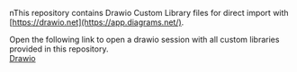  nThis repository contains Drawio Custom Library files for direct import with [https://drawio.net](https://app.diagrams.net/).

Open the following link to open a drawio session with all custom libraries provided in this repository.<br>
[Drawio](https://app.diagrams.net/?libs=0&clibs=Uhttps%3A%2F%2Fraw.githubusercontent.com%2Fjhillenbrand%2FDataGrabber-DrawioLib%2Frefs%2Fheads%2Fmaster%2Fclibs%2FDatagrabber%20-%20Adapters.xml;Uhttps%3A%2F%2Fraw.githubusercontent.com%2Fjhillenbrand%2FDataGrabber-DrawioLib%2Frefs%2Fheads%2Fmaster%2Fclibs%2FDatagrabber%20-%20Buffers.xml;Uhttps%3A%2F%2Fraw.githubusercontent.com%2Fjhillenbrand%2FDataGrabber-DrawioLib%2Frefs%2Fheads%2Fmaster%2Fclibs%2FDatagrabber%20-%20Mappings.xml;Uhttps%3A%2F%2Fraw.githubusercontent.com%2Fjhillenbrand%2FDataGrabber-DrawioLib%2Frefs%2Fheads%2Fmaster%2Fclibs%2FDatagrabber%20-%20GrabberServices.xml;Uhttps%3A%2F%2Fraw.githubusercontent.com%2Fjhillenbrand%2FDataGrabber-DrawioLib%2Frefs%2Fheads%2Fmaster%2Fclibs%2FDatagrabber%20-%20Watchdogs.xml;Uhttps%3A%2F%2Fraw.githubusercontent.com%2Fjhillenbrand%2FDataGrabber-DrawioLib%2Frefs%2Fheads%2Fmaster%2Fclibs%2FDataGrabber%20Documents%20-%20Adapters.xml;Uhttps%3A%2F%2Fraw.githubusercontent.com%2Fjhillenbrand%2FDataGrabber-DrawioLib%2Frefs%2Fheads%2Fmaster%2Fclibs%2FDataGrabber%20Documents%20-%20GrabberServices.xml;Uhttps://raw.githubusercontent.com/jhillenbrand/DataGrabber-DrawioLib/refs/heads/master/clibs/DataGrabber%20DB%20-%20Adapters.xml;Uhttps://raw.githubusercontent.com/jhillenbrand/DataGrabber-DrawioLib/refs/heads/master/clibs/DataGrabber%20IIoT%20-%20Adapters.xml;Uhttps://raw.githubusercontent.com/jhillenbrand/DataGrabber-DrawioLib/refs/heads/master/clibs/DataGrabber%20IO%20-%20Adapters.xml;Uhttps://raw.githubusercontent.com/jhillenbrand/DataGrabber-DrawioLib/refs/heads/master/clibs/DataGrabber%20Image%20-%20Adapters.xml;Uhttps://raw.githubusercontent.com/jhillenbrand/DataGrabber-DrawioLib/refs/heads/master/clibs/DataGrabber%20Models%20-%20Adapters.xml;Uhttps://raw.githubusercontent.com/jhillenbrand/DataGrabber-DrawioLib/refs/heads/master/clibs/DataGrabber%20Models%20-%20GrabberServices.xml;Uhttps://raw.githubusercontent.com/jhillenbrand/DataGrabber-DrawioLib/refs/heads/master/clibs/DataGrabber%20Signals%20-%20Adapters.xml;Uhttps://raw.githubusercontent.com/jhillenbrand/DataGrabber-DrawioLib/refs/heads/master/clibs/DataGrabber%20Signals%20-%20Buffers.xml;Uhttps://raw.githubusercontent.com/jhillenbrand/DataGrabber-DrawioLib/refs/heads/master/clibs/DataGrabber%20Transformations%20-%20Adapters.xml)
